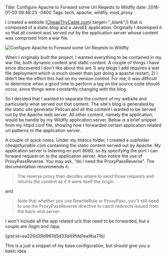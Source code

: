 Title: Configure Apache to Forward some Url Reqests to Wildfly
date: 2018-01-03 09:48:23 -0400
Tags: tech, apache, wildfly, mod_proxy

I created a website ([CheapThyCable.com](https://www.cheapthycable.com){:target="_blank"}) that is composed of a static blog and a JavaEE application.  Originally I developed it so that all content was served out by the application server whose content was comprised from a war file.
<!-- PELICAN_END_SUMMARY -->

<img src="../../images/blog/configure-apache-to-forward-some-url-requests-to-wildfly/arrows-1738067_1280_350.jpg" alt="Configure Apache to Forward some Url Reqests to Wildfly" class="image-responsive image-center" markdown=1>

When I originally built the project, I wanted everything to be contained in my war file, both dynamic content and static content.  A couple of things I have since discovered I don't like about this are 1) any blogs I add requires a war file deployment which is much slower than just doing a apache restart, 2) I didn't like the effect this had on my version control.  For me, it was difficult to determine when a good time to perform a tag on the source code should occur, since things were constantly changing with the blog.

So I decided that I wanted to separate the content of my website and particularly what served out that content.  The site's blog is generated by the static site generator Pelican and all this content I wanted to be served out by the Apache web server.  All other content, namely the application, would be handle by my Wildfly application server.  Below is a brief snippet from my httpd.conf file, showing how I forwarded certain application related url patterns to the application server.

A couple of quick notes.  Under my htdocs folder, I created a subfolder _cheapthycable.com_ containing the static content served out by Apache.  My application server is listening on port 8080, so by specifying the port I can forward request on to the application server.  Also notice the use of ProxyPassReverse.  You may ask, "do I need the ProxyPassReverse".  The documentation recommends it.

> The reverse proxy then decides where to send those requests and returns the content as if it were itself the origin.

and

> Note that whether you use RewriteRule or ProxyPass, you'll still need to use the ProxyPassReverse directive to catch redirects issued from the back-end server:

I won't include all the app related urls that need to be forwarded, but a couple are _/login_ and _/app_.

[gist:id=ea226d39d967d5d33d49fdd1ea9ba71b]

This is a just a snippet of my base configuration, but should give you a basic idea.